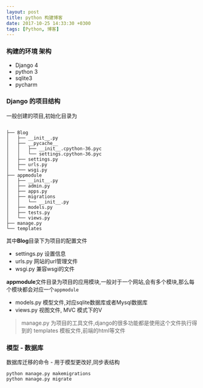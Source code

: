 ```yaml
---
layout: post
title: python 构建博客
date: 2017-10-25 14:33:30 +0300 
tags: [Python, 博客]
---
```


### 构建的环境 架构

* Django 4
* python 3
* sqlite3
* pycharm


### Django 的项目结构

一般创建的项目,初始化目录为

``` 

├── Blog
│   ├── __init__.py
│   ├── __pycache__
│   │   ├── __init__.cpython-36.pyc
│   │   └── settings.cpython-36.pyc
│   ├── settings.py
│   ├── urls.py
│   └── wsgi.py
├── appmodule
│   ├── __init__.py
│   ├── admin.py
│   ├── apps.py
│   ├── migrations
│   │   └── __init__.py
│   ├── models.py
│   ├── tests.py
│   └── views.py
├── manage.py
└── templates

```

其中**Blog**目录下为项目的配置文件

* settings.py 设置信息
* urls.py 网站的url管理文件
* wsgi.py 兼容wsgi的文件

**appmodule**文件目录为项目的应用模块,一般对于一个网站,会有多个模块,那么每个模块都会对应一个`appmodule` 

* models.py 模型文件,对应sqlite数据库或者Mysql数据库
* views.py 视图文件, MVC 模式下的V


> manage.py 为项目的工具文件,django的很多功能都是使用这个文件执行得到的
> templates 模板文件,前端的html等文件


### 模型 - 数据库
数据库迁移的命令 - 用于模型更改好,同步表结构

```
python manage.py makemigrations
python manage.py migrate
```



